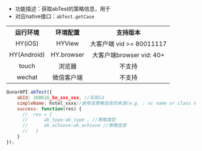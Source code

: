 * 功能描述：获取abTest的策略信息，用于
* 对应native接口：`abTest.getCase`

<table style="text-align:center">
    <tr>
        <th>运行环境</th>
        <th>环境配置</th>
        <th>支持版本</th>
    </tr>
    <tr>
        <td>HY(iOS)</td>
        <td>HYView</td>
        <td>大客户端 vid >= 80011117</td>
    </tr>
    <tr>
        <td>HY(Android)</td>
        <td>HY.browser</td>
        <td>大客户端browser vid: 40+</td>
    </tr>
    <tr>
        <td>touch</td>
        <td>浏览器</td>
        <td>不支持</td>
    </tr>
    <tr>
        <td>wechat</td>
        <td>微信客户端</td>
        <td>不支持</td>
    </tr>
</table>


```js
QunarAPI.abTest({
    abId: 160616_ho_xxx_xxx, //实验id
    simpleName: hotel_xxxx//使用该策略信息的来源(e.g. : vc name or class name),用于记录Log，有利于筛选日志。
    success: function(res) {
      //  res = {
      //      ab_type:ab_type , //策略类型
      //      ab_achieve:ab_achieve //策略信息
      //   }
    }
});
```
